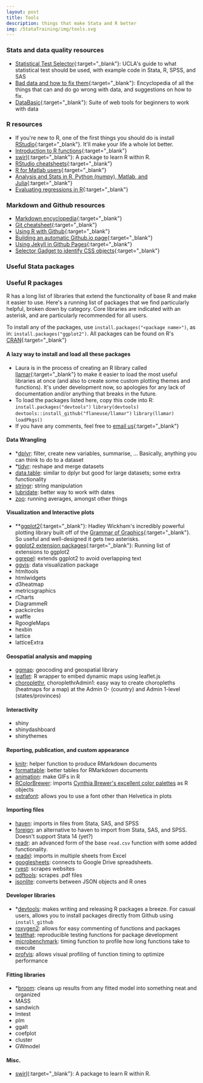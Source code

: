 ```yaml
---
layout: post
title: Tools
description: things that make Stata and R better
img: /StataTraining/img/tools.svg
---
```



### Stats and data quality resources
- [Statistical Test Selector](http://www.ats.ucla.edu/stat/mult_pkg/whatstat/){:target="_blank"}: UCLA's guide to what statistical test should be used, with example code in Stata, R, SPSS, and SAS
- [Bad data and how to fix them](https://github.com/Quartz/bad-data-guide){:target="_blank"}: Encyclopedia of all the things that can and do go wrong with data, and suggestions on how to fix.
- [DataBasic](https://www.databasic.io/en/){:target="_blank"}: Suite of web tools for beginners to work with data



### R resources
- If you're new to R, one of the first things you should do is install [RStudio](https://www.rstudio.com/products/rstudio/){:target="_blank"}.  It'll make your life a whole lot better.
- [Introduction to R functions](http://adv-r.had.co.nz/Vocabulary.html){:target="_blank"}
- [swirl](http://swirlstats.com/){:target="_blank"}: A package to learn R within R.
- [RStudio cheatsheets](https://www.rstudio.com/resources/cheatsheets/){:target="_blank"}
- [R for Matlab users](http://mathesaurus.sourceforge.net/octave-r.html){:target="_blank"}
- [Analysis and Stats in R, Python (numpy), Matlab, and Julia](http://hyperpolyglot.org/numerical-analysis){:target="_blank"}
- [Evaluating regressions in R](http://www.statmethods.net/stats/rdiagnostics.html){:target="_blank"}


### Markdown and Github resources
- [Markdown encyclopedia](http://daringfireball.net/projects/markdown/){:target="_blank"}
- [Git cheatsheet](http://ndpsoftware.com/git-cheatsheet.html){:target="_blank"}
- [Using R with Github](http://r-pkgs.had.co.nz/git.html){:target="_blank"}
- [Building an automatic Github.io page](https://help.github.com/articles/creating-pages-with-the-automatic-generator/){:target="_blank"}
- [Using Jekyll in Github Pages](https://help.github.com/articles/using-jekyll-as-a-static-site-generator-with-github-pages/){:target="_blank"}
- [Selector Gadget to identify CSS objects](http://selectorgadget.com/){:target="_blank"}

### Useful Stata packages


### Useful R packages
R has a long list of libraries that extend the functionality of base R and make it easier to use. Here's a running list of packages that we find particularly helpful, broken down by category. Core libraries are indicated with an asterisk, and are particularly recommended for all users.

To install any of the packages, use `install.packages("<package name>")`, as in: `install.packages("ggplot2")`. All packages can be found on R's [CRAN](https://cran.r-project.org/){:target="_blank"}

#### A lazy way to install and load all these packages
- Laura is in the process of creating an R library called [llamar](https://github.com/flaneuse/llamar){:target="_blank"} to make it easier to load the most useful libraries at once (and also to create some custom plotting themes and functions). It's under development now, so apologies for any lack of documentation and/or anything that breaks in the future.
- To load the packages listed here, copy this code into R:
`install.packages("devtools")`
`library(devtools)`
`devtools::install_github("flaneuse/llamar")`
`library(llamar)`
`loadPkgs()`
- If you have any comments, feel free to [email us](mailto:flaneuseks@gmail.com){:target="_blank"}

#### Data Wrangling
- *[dplyr](https://github.com/hadley/dplyr): filter, create new variables, summarise, ... Basically, anything you can think to do to a dataset
- *[tidyr](https://github.com/hadley/tidyr): reshape and merge datasets
- [data.table](https://github.com/Rdatatable/data.table): similar to dplyr but good for large datasets; some extra functionality
- [stringr](https://github.com/hadley/stringr): string manipulation
- [lubridate](https://github.com/hadley/lubridate): better way to work with dates
- [zoo](https://cran.r-project.org/web/packages/zoo/index.html): running averages, amongst other things


#### Visualization and Interactive plots
- **[ggplot2](http://ggplot2.org/){:target="_blank"}: Hadley Wickham's incredibly powerful plotting library built off of the [Grammar of Graphics](http://www.amazon.com/The-Grammar-Graphics-Statistics-Computing/dp/0387245448){:target="_blank"}. So useful and well-designed it gets two asterisks.
- [ggplot2 extension packages](http://www.ggplot2-exts.org/){:target="_blank"}: Running list of extensions to ggplot2
- [ggrepel](https://github.com/slowkow/ggrepel): extends ggplot2 to avoid overlapping text
- [ggvis](ggvis.rstudio.com): data visualization package 
- htmltools
- htmlwidgets
- d3heatmap
- metricsgraphics
- rCharts
- DiagrammeR
- packcircles
- waffle
- RgoogleMaps
- hexbin
- lattice
- latticeExtra

#### Geospatial analysis and mapping
- [ggmap](https://github.com/dkahle/ggmap): geocoding and geospatial library
- [leaflet](https://rstudio.github.io/leaflet/): R wrapper to embed dynamic maps using leaflet.js
- [choroplethr](https://github.com/trulia/choroplethr), choroplethrAdmin1: easy way to create choropleths (heatmaps for a map) at the Admin 0- (country) and Admin 1-level (states/provinces)

#### Interactivity
- shiny
- shinydashboard
- shinythemes

#### Reporting, publication, and custom appearance
- [knitr](http://yihui.name/knitr/): helper function to produce RMarkdown documents
- [formattable](http://renkun.me/formattable/): better tables for RMarkdown documents
- [animation](http://yihui.name/animation/): make GIFs in R
- [RColorBrewer](https://cran.r-project.org/web/packages/RColorBrewer/index.html): imports [Cynthia Brewer's excellent color palettes](http://colorbrewer2.org/) as R objects
- [extrafont](https://www.r-project.org/nosvn/pandoc/extrafont.html): allows you to use a font other than Helvetica in plots


#### Importing files
- [haven](https://github.com/hadley/haven): imports in files from Stata, SAS, and SPSS
- [foreign](https://cran.r-project.org/web/packages/foreign/foreign.pdf): an alternative to haven to import from Stata, SAS, and SPSS. Doesn't support Stata 14 (yet?)
- [readr](https://github.com/hadley/readr): an advanced form of the base `read.csv` function with some added functionality.
- [readxl](https://github.com/hadley/readxl): imports in multiple sheets from Excel
- [googlesheets](https://github.com/jennybc/googlesheets): connects to Google Drive spreadsheets.
- [rvest](https://github.com/hadley/rvest): scrapes websites
- [pdftools](https://github.com/ropensci/pdftools): scrapes .pdf files
- [jsonlite](https://cran.r-project.org/web/packages/jsonlite/vignettes/json-aaquickstart.html): converts between JSON objects and R ones

#### Developer libraries
- *[devtools](https://www.rstudio.com/products/rpackages/devtools/): makes writing and releasing R packages a breeze. For casual users, allows you to install packages directly from Github using `install_github`
- [roxygen2](https://github.com/klutometis/roxygen): allows for easy commenting of functions and packages
- [testthat](https://github.com/hadley/testthat): reproducible testing functions for package development 
- [microbenchmark](https://cran.r-project.org/web/packages/microbenchmark/index.html): timing function to profile how long functions take to execute
- [profvis](https://rpubs.com/wch/123888): allows visual profiling of function timing to optimize performance

#### Fitting libraries
- *[broom](https://github.com/dgrtwo/broom): cleans up results from any fitted model into something neat and organized
- MASS
- sandwich 
- lmtest
- plm
- ggalt
- coefplot
- cluster
- GWmodel

#### Misc.
- [swirl](http://swirlstats.com/){:target="_blank"}: A package to learn R within R.
